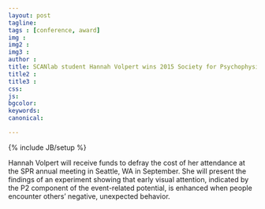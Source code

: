 ```yaml
---
layout: post
tagline: 
tags : [conference, award]
img : 
img2 :
img3 : 
author : 
title: SCANlab student Hannah Volpert wins 2015 Society for Psychophysiological Research (SPR) Student Travel Award
title2 : 
title3 : 
css: 
js: 
bgcolor: 
keywords: 
canonical:

---
```

{% include JB/setup %}

Hannah Volpert will receive funds to defray the cost of her attendance at the SPR annual meeting in Seattle, WA in September. She will present the findings of an experiment showing that early visual attention, indicated by the P2 component of the event-related potential, is enhanced when people encounter others’ negative, unexpected behavior.
